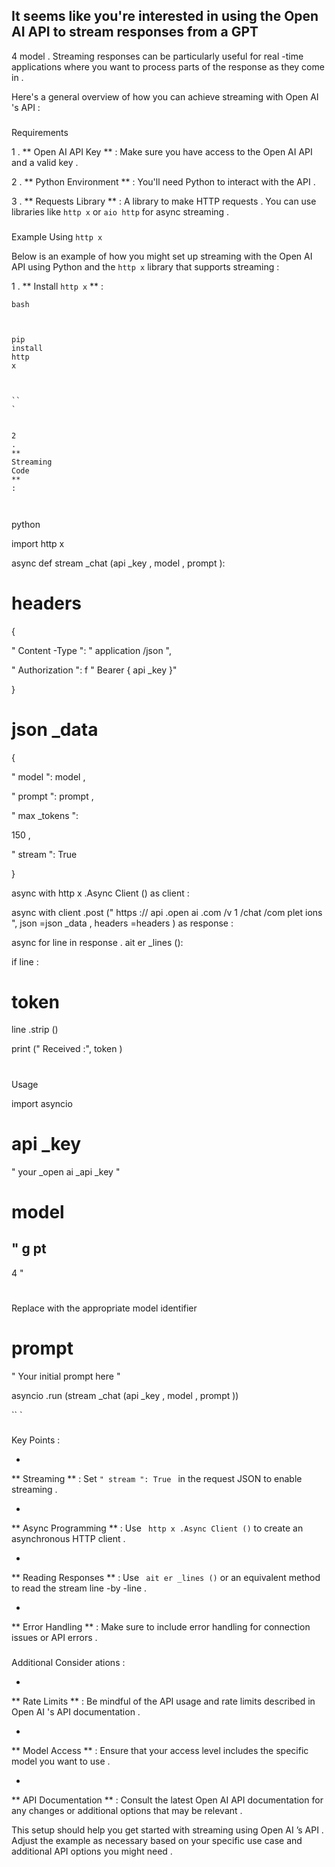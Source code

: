It
 seems
 like
 you're
 interested
 in
 using
 the
 Open
AI
 API
 to
 stream
 responses
 from
 a
 GPT
-
4
 model
.
 Streaming
 responses
 can
 be
 particularly
 useful
 for
 real
-time
 applications
 where
 you
 want
 to
 process
 parts
 of
 the
 response
 as
 they
 come
 in
.


Here's
 a
 general
 overview
 of
 how
 you
 can
 achieve
 streaming
 with
 Open
AI
's
 API
:


###
 Requirements


1
.
 **
Open
AI
 API
 Key
**
:
 Make
 sure
 you
 have
 access
 to
 the
 Open
AI
 API
 and
 a
 valid
 key
.

2
.
 **
Python
 Environment
**
:
 You'll
 need
 Python
 to
 interact
 with
 the
 API
.

3
.
 **
Requests
 Library
**
:
 A
 library
 to
 make
 HTTP
 requests
.
 You
 can
 use
 libraries
 like
 `
http
x
`
 or
 `
aio
http
`
 for
 async
 streaming
.


###
 Example
 Using
 `
http
x
`


Below
 is
 an
 example
 of
 how
 you
 might
 set
 up
 streaming
 with
 the
 Open
AI
 API
 using
 Python
 and
 the
 `
http
x
`
 library
 that
 supports
 streaming
:


1
.
 **
Install
 `
http
x
`
**
:

  
 ```
bash


  
 pip
 install
 http
x


  
 ``
`


2
.
 **
Streaming
 Code
**
:

  
 ```
python


  
 import
 http
x



  
 async
 def
 stream
_chat
(api
_key
,
 model
,
 prompt
):

      
 headers
 =
 {

          
 "
Content
-Type
":
 "
application
/json
",

          
 "
Authorization
":
 f
"
Bearer
 {
api
_key
}"

      
 }


      
 json
_data
 =
 {

          
 "
model
":
 model
,

          
 "
prompt
":
 prompt
,

          
 "
max
_tokens
":
 
150
,

          
 "
stream
":
 True


      
 }


      
 async
 with
 http
x
.Async
Client
()
 as
 client
:

          
 async
 with
 client
.post
("
https
://
api
.open
ai
.com
/v
1
/chat
/com
plet
ions
",
 json
=json
_data
,
 headers
=headers
)
 as
 response
:

              
 async
 for
 line
 in
 response
.
ait
er
_lines
():

                  
 if
 line
:

                      
 token
 =
 line
.strip
()

                      
 print
("
Received
:",
 token
)


  
 #
 Usage


  
 import
 asyncio



  
 api
_key
 =
 "
your
_open
ai
_api
_key
"

  
 model
 =
 "
g
pt
-
4
"
 
 #
 Replace
 with
 the
 appropriate
 model
 identifier


  
 prompt
 =
 "
Your
 initial
 prompt
 here
"


  
 asyncio
.run
(stream
_chat
(api
_key
,
 model
,
 prompt
))

  
 ``
`


###
 Key
 Points
:

-
 **
Streaming
**
:
 Set
 `"
stream
":
 True
`
 in
 the
 request
 JSON
 to
 enable
 streaming
.

-
 **
Async
 Programming
**
:
 Use
 `
http
x
.Async
Client
()`
 to
 create
 an
 asynchronous
 HTTP
 client
.

-
 **
Reading
 Responses
**
:
 Use
 `
ait
er
_lines
()`
 or
 an
 equivalent
 method
 to
 read
 the
 stream
 line
-by
-line
.

-
 **
Error
 Handling
**
:
 Make
 sure
 to
 include
 error
 handling
 for
 connection
 issues
 or
 API
 errors
.


###
 Additional
 Consider
ations
:

-
 **
Rate
 Limits
**
:
 Be
 mindful
 of
 the
 API
 usage
 and
 rate
 limits
 described
 in
 Open
AI
's
 API
 documentation
.

-
 **
Model
 Access
**
:
 Ensure
 that
 your
 access
 level
 includes
 the
 specific
 model
 you
 want
 to
 use
.

-
 **
API
 Documentation
**
:
 Consult
 the
 latest
 Open
AI
 API
 documentation
 for
 any
 changes
 or
 additional
 options
 that
 may
 be
 relevant
.


This
 setup
 should
 help
 you
 get
 started
 with
 streaming
 using
 Open
AI
’s
 API
.
 Adjust
 the
 example
 as
 necessary
 based
 on
 your
 specific
 use
 case
 and
 additional
 API
 options
 you
 might
 need
.
